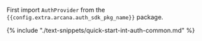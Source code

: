First import `AuthProvider` from the `{{config.extra.arcana.auth_sdk_pkg_name}}` package.

{% include "./text-snippets/quick-start-int-auth-common.md" %}